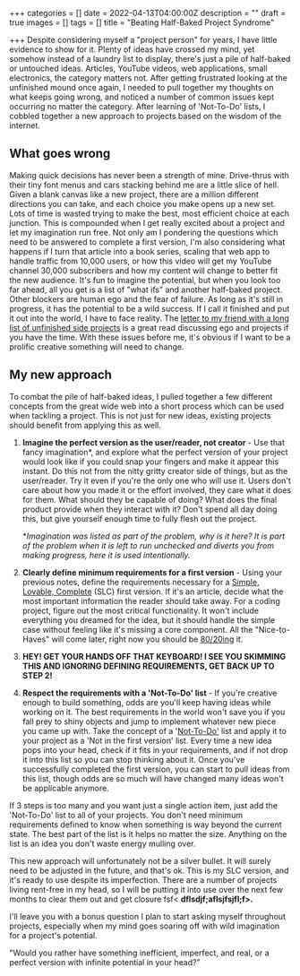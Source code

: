 +++
categories = []
date = 2022-04-13T04:00:00Z
description = ""
draft = true
images = []
tags = []
title = "Beating Half-Baked Project Syndrome"

+++
Despite considering myself a "project person" for years, I have little evidence to show for it. Plenty of ideas have crossed my mind, yet somehow instead of a laundry list to display, there's just a pile of half-baked or untouched ideas. Articles, YouTube videos, web applications, small electronics, the category matters not. After getting frustrated looking at the unfinished mound once again, I needed to pull together my thoughts on what keeps going wrong, and noticed a number of common issues kept occurring no matter the category. After learning of 'Not-To-Do' lists, I cobbled together a new approach to projects based on the wisdom of the internet.

## What goes wrong

Making quick decisions has never been a strength of mine. Drive-thrus with their tiny font menus and cars stacking behind me are a little slice of hell. Given a blank canvas like a new project, there are a million different directions you can take, and each choice you make opens up a new set. Lots of time is wasted trying to make the best, most efficient choice at each junction. This is compounded when I get really excited about a project and let my imagination run free. Not only am I pondering the questions which need to be answered to complete a first version, I'm also considering what happens if I turn that article into a book series, scaling that web app to handle traffic from 10,000 users, or how this video will get my YouTube channel 30,000 subscribers and how my content will change to better fit the new audience. It's fun to imagine the potential, but when you look too far ahead, all you get is a list of "what ifs" and another half-baked project. Other blockers are human ego and the fear of failure. As long as it's still in progress, it has the potential to be a wild success. If I call it finished and put it out into the world, I have to face reality. The [letter to my friend with a long list of unfinished side projects](https://makingjamie.com/a-letter-to-my-friend-with-a-long-list-of-unfinished-side-projects/) is a great read discussing ego and projects if you have the time. With these issues before me, it's obvious if I want to be a prolific creative something will need to change.

## My new approach

To combat the pile of half-baked ideas, I pulled together a few different concepts from the great wide web into a short process which can be used when tackling a project. This is not just for new ideas, existing projects should benefit from applying this as well.

1. **Imagine the perfect version as the user/reader, not creator** - Use that fancy imagination*, and explore what the perfect version of your project would look like if you could snap your fingers and make it appear this instant. Do this not from the nitty gritty creator side of things, but as the user/reader. Try it even if you're the only one who will use it. Users don't care about how you made it or the effort involved, they care what it does for them. What should they be capable of doing? What does the final product provide when they interact with it? Don't spend all day doing this, but give yourself enough time to fully flesh out the project.

   \*_Imagination was listed as part of the problem, why is it here? It is part of the problem when it is left to run unchecked and diverts you from making progress, here it is used intentionally._
2. **Clearly define minimum requirements for a first version** - Using your previous notes, define the requirements necessary for a [Simple, Lovable, Complete](https://blog.asmartbear.com/slc.html) (SLC) first version. If it's an article, decide what the most important information the reader should take away. For a coding project, figure out the most critical functionality. It won't include everything you dreamed for the idea, but it should handle the simple case without feeling like it's missing a core component. All the "Nice-to-Haves" will come later, right now you should be [80/20ing](https://lawsofux.com/pareto-principle) it.
3. **HEY! GET YOUR HANDS OFF THAT KEYBOARD! I SEE YOU SKIMMING THIS AND IGNORING DEFINING REQUIREMENTS, GET BACK UP TO STEP 2!**
4. **Respect the requirements with a 'Not-To-Do' list** - If you're creative enough to build something, odds are you'll keep having ideas while working on it. The best requirements in the world won't save you if you fall prey to shiny objects and jump to implement whatever new piece you came up with. Take the concept of a '[Not-To-Do'](https://www.rypeapp.com/blog/not-to-do-list/) list and apply it to your project as a 'Not in the first version' list. Every time a new idea pops into your head, check if it fits in your requirements, and if not drop it into this list so you can stop thinking about it. Once you've successfully completed the first version, you can start to pull ideas from this list, though odds are so much will have changed many ideas won't be applicable anymore.

If 3 steps is too many and you want just a single action item, just add the 'Not-To-Do' list to all of your projects. You don't need minimum requirements defined to know when something is way beyond the current state. The best part of the list is it helps no matter the size. Anything on the list is an idea you don't waste energy mulling over.

This new approach will unfortunately not be a silver bullet. It will surely need to be adjusted in the future, and that's ok. This is my SLC version, and it's ready to use despite its imperfection. There are a number of projects living rent-free in my head, so I will be putting it into use over the next few months to clear them out and get closure fsf< **dflsdjf;aflsjfsjfl;f>.**

I'll leave you with a bonus question I plan to start asking myself throughout projects, especially when my mind goes soaring off with wild imagination for a project's potential.

"Would you rather have something inefficient, imperfect, and real, or a perfect version with infinite potential in your head?"